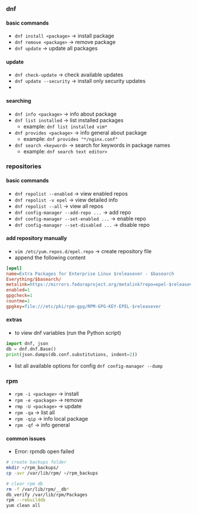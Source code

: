 ### dnf
#### basic commands
* `dnf install <package>` -> install package
* `dnf remove <package>` -> remove package
* `dnf update` -> update all packages

#### update
* `dnf check-update` -> check available updates 
* `dnf update --security` -> install only security updates 
* 
#### searching
* `dnf info <package>` -> info about package
* `dnf list installed` -> list installed packages
  * example: `dnf list installed vim*`
* `dnf provides <package>` -> info general about package
  * example: `dnf provides "*/nginx.conf"`
* `dnf search <keyword>` -> search for keywords in package names
  * example: `dnf search text editor>`
 

### repositories
#### basic commands
* `dnf repolist --enabled` -> view enabled repos 
* `dnf repolist -v epel` -> view detailed info 
* `dnf repolist --all` -> view all repos 
* `dnf config-manager --add-repo ...` -> add repo 
* `dnf config-manager --set-enabled ...` -> enable repo 
* `dnf config-manager --set-disabled ...` -> disable repo

#### add repository manually
* `vim /etc/yum.repos.d/epel.repo` -> create repository file
* append the following content
```ini
[epel]
name=Extra Packages for Enterprise Linux $releasever - $basearch
Everything/$basearch/
metalink=https://mirrors.fedoraproject.org/metalink?repo=epel-$releasever&arch=$basearch&infra=$infra&content=$contentdir
enabled=1
gpgcheck=1
countme=1
gpgkey=file:///etc/pki/rpm-gpg/RPM-GPG-KEY-EPEL-$releasever
```

#### extras
* to view dnf variables (run the Python script)
```python
import dnf, json
db = dnf.dnf.Base()
print(json.dumps(db.conf.substitutions, indent=2))
```
* list all available options for config `dnf config-manager --dump`

### rpm
* `rpm -i <package>` -> install
* `rpm -e <package>`  -> remove
* `rmp -U <package>`  -> update
* `rpm -qa` -> list all
* `rpm -qip` -> info local package
* `rpm -qf` -> info general 

#### common issues
* Error: rpmdb open failed
```bash
# create backups folder
mkdir ~/rpm_backups/
cp -avr /var/lib/rpm/ ~/rpm_backups

# clear rpm db
rm -f /var/lib/rpm/__db*
db_verify /var/lib/rpm/Packages
rpm --rebuilddb
yum clean all
```
